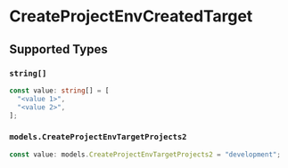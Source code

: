 # CreateProjectEnvCreatedTarget


## Supported Types

### `string[]`

```typescript
const value: string[] = [
  "<value 1>",
  "<value 2>",
];
```

### `models.CreateProjectEnvTargetProjects2`

```typescript
const value: models.CreateProjectEnvTargetProjects2 = "development";
```

